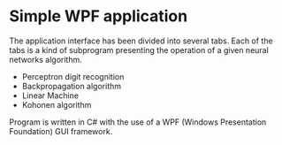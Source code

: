 # Simple WPF application

The application interface has been divided into several tabs. Each of the tabs is a kind of subprogram presenting the operation of a given neural networks algorithm.

* Perceptron digit recognition
* Backpropagation algorithm
* Linear Machine
* Kohonen algorithm

Program is written in C# with the use of a WPF (Windows Presentation Foundation) GUI framework.
